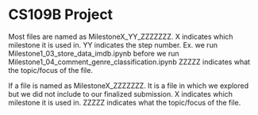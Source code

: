 CS109B Project
=============

Most files are named as MilestoneX_YY_ZZZZZZZ. 
X indicates which milestone it is used in.
YY indicates the step number. Ex. we run Milestone1_03_store_data_imdb.ipynb before we run Milestone1_04_comment_genre_classification.ipynb
ZZZZZ indicates what the topic/focus of the file.

If a file is named as MilestoneX_ZZZZZZZ. It is a file in which we explored but we did not include to our finalized submission.
X indicates which milestone it is used in.
ZZZZZ indicates what the topic/focus of the file.
